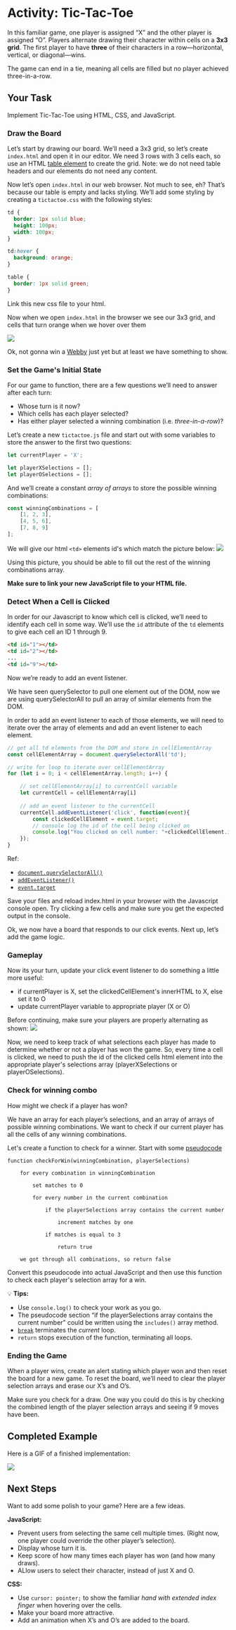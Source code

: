 # Activity: Tic-Tac-Toe

In this familiar game, one player is assigned “X” and the other player is assigned “O”. Players alternate drawing their character within cells on a **3x3 grid**. The first player to have **three** of their characters in a row—horizontal, vertical, or diagonal—wins.

The game can end in a tie, meaning all cells are filled but no player achieved three-in-a-row.

## Your Task

Implement Tic-Tac-Toe using HTML, CSS, and JavaScript.

### Draw the Board

Let’s start by drawing our board. We’ll need a 3x3 grid, so let’s create `index.html` and open it in our editor. 
We need 3 rows with 3 cells each, so use an HTML [table element](https://www.w3schools.com/tags/tag_table.asp) 
to create the grid. Note: we do not need table headers and our elements do not need any content.


Now let’s open `index.html` in our web browser. Not much to see, eh? That’s because our table is empty and lacks styling. 
We’ll add some styling by creating a `tictactoe.css` with the following styles:

```css
td {
  border: 1px solid blue;
  height: 100px;
  width: 100px;
}

td:hover {
  background: orange;
}

table {
  border: 1px solid green;
}
```

Link this new css file to your html.

Now when we open `index.html` in the browser we see our 3x3 grid, and cells that turn orange when we hover over them

![](http://g.recordit.co/8WgErWCje3.gif)

Ok, not gonna win a [Webby](https://www.webbyawards.com/winners/2017/) just yet but at least we have something to show.

### Set the Game's Initial State

For our game to function, there are a few questions we’ll need to answer after each turn:
*   Whose turn is it now?
*   Which cells has each player selected?
*   Has either player selected a winning combination (i.e. _three-in-a-row_)?

Let’s create a new `tictactoe.js` file and start out with some variables to store the answer to the first two questions:

```js
let currentPlayer = 'X';

let playerXSelections = [];
let playerOSelections = [];
```

And we’ll create a constant _array of arrays_ to store the possible winning combinations:

```js
const winningCombinations = [
	[1, 2, 3],
	[4, 5, 6],
	[7, 8, 9]
];
```


We will give our html `<td>` elements id's which match the picture below: 
![](https://i.imgur.com/iUhrwyv.png)

Using this picture, you should be able to fill out the rest of the winning combinations array.

**Make sure to link your new JavaScript file to your HTML file.**

### Detect When a Cell is Clicked

In order for our Javascript to know which cell is clicked, we’ll need to identify each cell in some way. We’ll 
use the `id` attribute of the `td` elements to give each cell an ID 1 through 9.

```html
<td id="1"></td>
<td id="2"></td>
...
<td id="9"></td>
```

Now we’re ready to add an event listener. 

We have seen querySelector to pull one element out of the DOM, now we are 
using querySelectorAll to pull an array of similar elements from the DOM.

In order to add an event listener to each of those elements, we will need to iterate over the array of elements and add 
an event listener to each element.

```js
// get all td elements from the DOM and store in cellElementArray
const cellElementArray = document.querySelectorAll('td');

// write for loop to iterate over cellElementArray
for (let i = 0; i < cellElementArray.length; i++) {

    // set cellElementArray[i] to currentCell variable
    let currentCell = cellElementArray[i]
    
	// add an event listener to the currentCell
	currentCell.addEventListener('click', function(event){
	    const clickedCellElement = event.target;
	    // console log the id of the cell being clicked on
	    console.log("You clicked on cell number: "+clickedCellElement.id)
	});
}
```
Ref: 
- [`document.querySelectorAll()`](https://developer.mozilla.org/en-US/docs/Web/API/Document/querySelectorAll)
- [`addEventListener()`](https://www.w3schools.com/jsref/met_document_addeventlistener.asp)
- [`event.target`](https://developer.mozilla.org/en-US/docs/Web/API/Event/target)


Save your files and reload index.html in your browser with the Javascript console open. Try clicking a few cells and make 
sure you get the expected output in the console.

Ok, we now have a board that responds to our click events. Next up, let’s add the game logic.

### Gameplay

Now its your turn, update your click event listener to do something a little more useful:
- if currentPlayer is X, set the clickedCellElement's innerHTML to X, else set it to O
- update currentPlayer variable to appropriate player (X or O)


Before continuing, make sure your players are properly alternating as shown:
![](http://g.recordit.co/cR1yznTFt2.gif)

Now, we need to keep track of what selections each player has made to determine whether or not a player has won the game.
So, every time a cell is clicked, we need to push the id of the clicked cells html element into the appropriate player's 
selections array (playerXSelections or playerOSelections). 


### Check for winning combo

How might we check if a player has won?

We have an array for each player’s selections, and an array of arrays of possible winning combinations. We want to check if our 
current player has all the cells of any winning combinations.

Let's create a function to check for a winner. Start with some [pseudocode](https://whatis.techtarget.com/definition/pseudocode)

```
function checkForWin(winningCombination, playerSelections)

	for every combination in winningCombination
	
		set matches to 0
		
		for every number in the current combination
		
			if the playerSelections array contains the current number
			
				increment matches by one
				
			if matches is equal to 3
			
				return true
	
	we got through all combinations, so return false
```

Convert this pseudocode into actual JavaScript and then use this function to check each player's selection array for a win. 

💡 **Tips:**

*   Use `console.log()` to check your work as you go.
*   The pseudocode section “if the playerSelections array contains the current number” could be written using the `includes()` 
array method.
*   [`break`](https://developer.mozilla.org/en-US/docs/Web/JavaScript/Reference/Statements/break) terminates the _current_ loop. 
*   `return` stops execution of the function, terminating all loops.



### Ending the Game

When a player wins, create an alert stating which player won and then reset the board for a new game.
To reset the board, we’ll need to clear the player selection arrays and erase our X’s and O’s.

Make sure you check for a draw. One way you could do this is by checking the combined length of the player selection arrays
and seeing if 9 moves have been.

## Completed Example

Here is a GIF of a finished implementation:

![](http://g.recordit.co/5niABH7QAY.gif)

## Next Steps

Want to add some polish to your game? Here are a few ideas.

**JavaScript:**
*   Prevent users from selecting the same cell multiple times. (Right now, one player could override the other player’s selection).
*   Display whose turn it is.
*   Keep score of how many times each player has won (and how many draws).
*   ALlow users to select their character, instead of just X and O.

**CSS:**
*   Use `cursor: pointer;` to show the familiar _hand with extended index finger_ when hovering over the cells.
*   Make your board more attractive.
*   Add an animation when X’s and O’s are added to the board.
